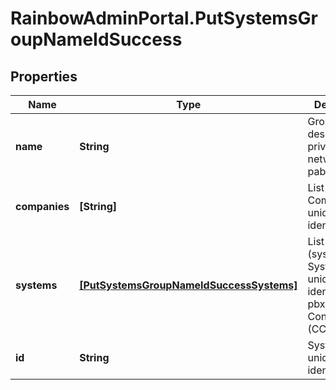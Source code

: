 # RainbowAdminPortal.PutSystemsGroupNameIdSuccess

## Properties

Name | Type | Description | Notes
------------ | ------------- | ------------- | -------------
**name** | **String** | Group name describing a private network of pabx | 
**companies** | **[String]** | List of Company unique identifier. | 
**systems** | [**[PutSystemsGroupNameIdSuccessSystems]**](PutSystemsGroupNameIdSuccessSystems.md) | List of Objects (systemId : Systems unique identifier, pbxId : Call Control Agent (CCA) login) | 
**id** | **String** | SystemsGroup unique identifier | 


